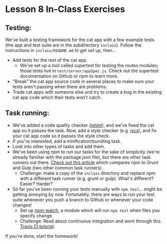 # Lesson 8 In-Class Exercises

## Testing:
We've built a testing framework for the cat app with a few example tests (the app and test suite are in the subdirectory `inclass`). Follow the instructions in `inclass/README.md` to get set up, then...
- Add tests for the rest of the cat app.
  - We've set up a tool called supertest for testing the routes modules; those tests live in `test/server/appSpec.js`. Check out the supertest documentation on Github or npm to learn more.
- "Break" the cat app source code in several places to make sure your tests aren't passing when there are problems.
- Trade cat apps with someone else and try to create a bug in the existing cat app code which their tests won't catch.

## Task running:
- We've added a code quality checker ([jshint](https://www.npmjs.com/package/jshint)), and we've fixed the cat app so it passes the task. Now, add a style checker (e.g. [jscs](https://www.npmjs.com/package/jscs)), and fix your cat app code so it passes the style check.
- If you're interested, add a minification/bundling task.
- Look into other types of tasks and add them.
- We've been using npm to run our tasks for the sake of simplicity (we're already familiar with the package.json file), but there are other task runners out there. [Check out this article](https://ponyfoo.com/articles/choose-grunt-gulp-or-npm) which compares npm to Grunt and Gulp (two other common task runners).
  - Challenge: make a copy of the `inclass` directory and replace npm with a different task runner (e.g. grunt or gulp). What's different? Easier? Harder?
- So far you've been running your tests manually with `npm test`... might be getting annoying by now. Fortunately, there are ways to run your test suite whenever you push a branch to Github or whenever your code changes!
  - Set up [npm-watch](https://github.com/grncdr/npm-watch), a module which will run `npm test` when files you specify change.
  - Challenge: Read about continuous integration and work through this [Travis CI tutorial](https://github.com/dwyl/learn-travis).

If you're done, start the homework!
